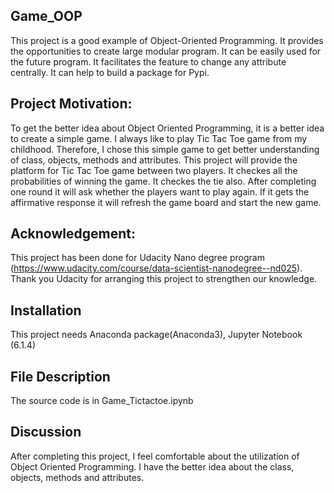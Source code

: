 ## Game_OOP

This project is a good example of Object-Oriented Programming. It provides the opportunities to create large modular program. It can be easily used for the future program. It facilitates the feature to change any attribute centrally. It can help to build a package for Pypi.

## Project Motivation:
To get the better idea about Object Oriented Programming, it is a better idea to create a simple game. I always like to play Tic Tac Toe game from my childhood. Therefore, I chose this simple game to get better understanding of class, objects, methods and attributes. 
This project will provide the platform for Tic Tac Toe game between two players. It checkes all the probabilities of winning the game. It checkes the tie also.
After completing one round it will ask whether the players want to play again. If it gets the affirmative response it will refresh the game board and
start the new game.

## Acknowledgement:
This project has been done for Udacity Nano degree program (https://www.udacity.com/course/data-scientist-nanodegree--nd025). Thank you Udacity for arranging this project to strengthen our knowledge.

## Installation
This project needs Anaconda package(Anaconda3), Jupyter Notebook (6.1.4)

## File Description
The source code is in Game_Tictactoe.ipynb

## Discussion
After completing this project, I feel comfortable about the utilization of Object Oriented Programming. I have the better idea about the class, objects, methods and attributes.    


